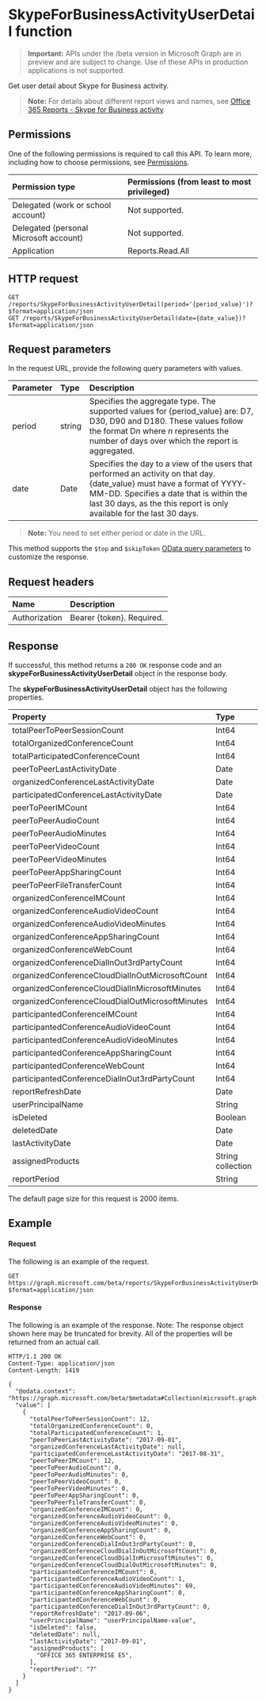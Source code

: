 # SkypeForBusinessActivityUserDetail function

> **Important:** APIs under the /beta version in Microsoft Graph are in preview and are subject to change. Use of these APIs in production applications is not supported.

Get user detail about Skype for Business activity.

> **Note:** For details about different report views and names, see [Office 365 Reports - Skype for Business activity](https://support.office.com/client/Skype-for-Business-Online-activity-8cbe2eb2-1194-4fd7-b1ee-9f9287c82424).

## Permissions

One of the following permissions is required to call this API. To learn more, including how to choose permissions, see [Permissions](../../../concepts/permissions_reference.md).

| Permission type                        | Permissions (from least to most privileged) |
| :------------------------------------- | :--------------------------------------- |
| Delegated (work or school account)     | Not supported.                           |
| Delegated (personal Microsoft account) | Not supported.                           |
| Application                            | Reports.Read.All                         |

## HTTP request

<!-- { "blockType": "ignored" } -->

```http
GET /reports/SkypeForBusinessActivityUserDetail(period='{period_value}')?$format=application/json
GET /reports/SkypeForBusinessActivityUserDetail(date={date_value})?$format=application/json
```

## Request parameters

In the request URL, provide the following query parameters with values.

| Parameter | Type   | Description                              |
| :-------- | :----- | :--------------------------------------- |
| period    | string | Specifies the aggregate type. The supported values for {period_value} are: D7, D30, D90 and D180. These values follow the format D*n* where *n* represents the number of days over which the report is aggregated. |
| date      | Date   | Specifies the day to a view of the users that performed an activity on that day. {date_value} must have a format of YYYY-MM-DD. Specifies a date that is within the last 30 days, as the this report is only available for the last 30 days. |

> **Note:** You need to set either period or date in the URL.

This method supports the `$top` and `$skipToken` [OData query parameters](../../../concepts/query_parameters.md) to customize the response.

## Request headers

| Name          | Description               |
| :------------ | :------------------------ |
| Authorization | Bearer {token}. Required. |

## Response

If successful, this method returns a `200 OK` response code and an **skypeForBusinessActivityUserDetail** object in the response body.

The **skypeForBusinessActivityUserDetail** object has the following properties.

| Property                                 | Type              |
| :--------------------------------------- | :---------------- |
| totalPeerToPeerSessionCount              | Int64             |
| totalOrganizedConferenceCount            | Int64             |
| totalParticipatedConferenceCount         | Int64             |
| peerToPeerLastActivityDate               | Date              |
| organizedConferenceLastActivityDate      | Date              |
| participatedConferenceLastActivityDate   | Date              |
| peerToPeerIMCount                        | Int64             |
| peerToPeerAudioCount                     | Int64             |
| peerToPeerAudioMinutes                   | Int64             |
| peerToPeerVideoCount                     | Int64             |
| peerToPeerVideoMinutes                   | Int64             |
| peerToPeerAppSharingCount                | Int64             |
| peerToPeerFileTransferCount              | Int64             |
| organizedConferenceIMCount               | Int64             |
| organizedConferenceAudioVideoCount       | Int64             |
| organizedConferenceAudioVideoMinutes     | Int64             |
| organizedConferenceAppSharingCount       | Int64             |
| organizedConferenceWebCount              | Int64             |
| organizedConferenceDialInOut3rdPartyCount | Int64             |
| organizedConferenceCloudDialInOutMicrosoftCount | Int64             |
| organizedConferenceCloudDialInMicrosoftMinutes | Int64             |
| organizedConferenceCloudDialOutMicrosoftMinutes | Int64             |
| participantedConferenceIMCount           | Int64             |
| participantedConferenceAudioVideoCount   | Int64             |
| participantedConferenceAudioVideoMinutes | Int64             |
| participantedConferenceAppSharingCount   | Int64             |
| participantedConferenceWebCount          | Int64             |
| participantedConferenceDialInOut3rdPartyCount | Int64             |
| reportRefreshDate                        | Date              |
| userPrincipalName                        | String            |
| isDeleted                                | Boolean           |
| deletedDate                              | Date              |
| lastActivityDate                         | Date              |
| assignedProducts                         | String collection |
| reportPeriod                             | String            |

The default page size for this request is 2000 items.

## Example

#### Request

The following is an example of the request.

```http
GET https://graph.microsoft.com/beta/reports/SkypeForBusinessActivityUserDetail(period='D7')?$format=application/json
```

#### Response

The following is an example of the response.
Note: The response object shown here may be truncated for brevity. All of the properties will be returned from an actual call.

```http
HTTP/1.1 200 OK
Content-Type: application/json
Content-Length: 1419

{
  "@odata.context": "https://graph.microsoft.com/beta/$metadata#Collection(microsoft.graph.skypeForBusinessActivityUserDetail)", 
  "value": [
    {
      "totalPeerToPeerSessionCount": 12, 
      "totalOrganizedConferenceCount": 0, 
      "totalParticipatedConferenceCount": 1, 
      "peerToPeerLastActivityDate": "2017-09-01", 
      "organizedConferenceLastActivityDate": null, 
      "participatedConferenceLastActivityDate": "2017-08-31", 
      "peerToPeerIMCount": 12, 
      "peerToPeerAudioCount": 0, 
      "peerToPeerAudioMinutes": 0, 
      "peerToPeerVideoCount": 0, 
      "peerToPeerVideoMinutes": 0, 
      "peerToPeerAppSharingCount": 0, 
      "peerToPeerFileTransferCount": 0, 
      "organizedConferenceIMCount": 0, 
      "organizedConferenceAudioVideoCount": 0, 
      "organizedConferenceAudioVideoMinutes": 0, 
      "organizedConferenceAppSharingCount": 0, 
      "organizedConferenceWebCount": 0, 
      "organizedConferenceDialInOut3rdPartyCount": 0, 
      "organizedConferenceCloudDialInOutMicrosoftCount": 0, 
      "organizedConferenceCloudDialInMicrosoftMinutes": 0, 
      "organizedConferenceCloudDialOutMicrosoftMinutes": 0, 
      "participantedConferenceIMCount": 0, 
      "participantedConferenceAudioVideoCount": 1, 
      "participantedConferenceAudioVideoMinutes": 69, 
      "participantedConferenceAppSharingCount": 0, 
      "participantedConferenceWebCount": 0, 
      "participantedConferenceDialInOut3rdPartyCount": 0, 
      "reportRefreshDate": "2017-09-06", 
      "userPrincipalName": "userPrincipalName-value", 
      "isDeleted": false, 
      "deletedDate": null, 
      "lastActivityDate": "2017-09-01", 
      "assignedProducts": [
        "OFFICE 365 ENTERPRISE E5", 
      ], 
      "reportPeriod": "7"
    }
  ]
}
```
